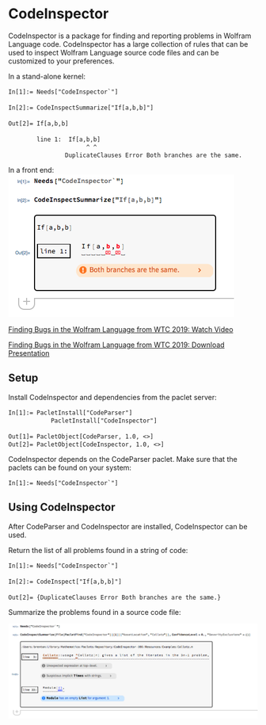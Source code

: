 # CodeInspector

CodeInspector is a package for finding and reporting problems in Wolfram Language code.
CodeInspector has a large collection of rules that can be used to inspect Wolfram Language source code files and can be customized to your preferences. 

In a stand-alone kernel:
```
In[1]:= Needs["CodeInspector`"]

In[2]:= CodeInspectSummarize["If[a,b,b]"]

Out[2]= If[a,b,b]

        line 1:  If[a,b,b] 
                      ^ ^  
                DuplicateClauses Error Both branches are the same.
```

In a front end:
![CodeInspectSummarize](docs/summarize.png)

[Finding Bugs in the Wolfram Language from WTC 2019: Watch Video](https://www.wolfram.com/broadcast/video.php?v=2911)

[Finding Bugs in the Wolfram Language from WTC 2019: Download Presentation](https://files.wolframcdn.com/pub/www.wolfram.com/technology-conference/2019/Thursday/2019BrentonBostickFindingBugsInTheWL.nb)


## Setup

Install CodeInspector and dependencies from the paclet server:
```
In[1]:= PacletInstall["CodeParser"]
			PacletInstall["CodeInspector"]

Out[1]= PacletObject[CodeParser, 1.0, <>]
Out[2]= PacletObject[CodeInspector, 1.0, <>]
```

CodeInspector depends on the CodeParser paclet. Make sure that the paclets can be found on your system:
```
In[1]:= Needs["CodeInspector`"]
```


## Using CodeInspector

After CodeParser and CodeInspector are installed, CodeInspector can be used.

Return the list of all problems found in a string of code:
```
In[1]:= Needs["CodeInspector`"]

In[2]:= CodeInspect["If[a,b,b]"]

Out[2]= {DuplicateClauses Error Both branches are the same.}
```

Summarize the problems found in a source code file:

![Collatz](docs/collatz.png)
